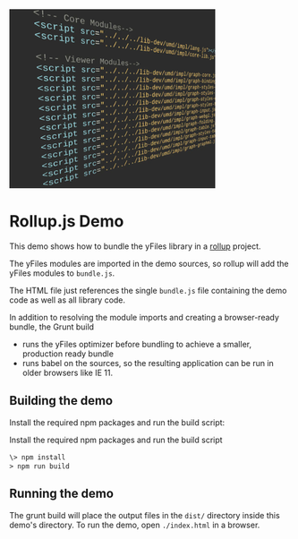 <img src="../../resources/image/scriptloading.png" alt="demo-thumbnail" height="320"/>

# Rollup.js Demo

This demo shows how to bundle the yFiles library in a [rollup](https://rollupjs.org/) project.

The yFiles modules are imported in the demo sources, so rollup will add the yFiles modules to `bundle.js`.

The HTML file just references the single `bundle.js` file containing the demo code as well as all library code.

In addition to resolving the module imports and creating a browser-ready bundle, the Grunt build

- runs the yFiles optimizer before bundling to achieve a smaller, production ready bundle
- runs babel on the sources, so the resulting application can be run in older browsers like IE 11.

## Building the demo

Install the required npm packages and run the build script:

Install the required npm packages and run the build script

```
\> npm install
> npm run build

```

## Running the demo

The grunt build will place the output files in the `dist/` directory inside this demo's directory. To run the demo, open `./index.html` in a browser.

